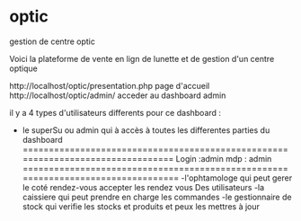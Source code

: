 # optic
gestion de centre optic

Voici la plateforme de vente en lign de lunette et de gestion d'un centre optique

http://localhost/optic/presentation.php page d'accueil 
http://localhost/optic/admin/  acceder au dashboard admin 

il y a 4 types d'utilisateurs differents pour ce dashboard : 
- le superSu ou admin qui à accès à toutes les differentes parties du dashboard 
================================================================================
Login :admin 
mdp : admin
=================================================================================
-l'ophtamologe qui peut gerer le coté rendez-vous accepter les rendez vous Des utilisateurs
-la caissiere qui peut prendre en charge les commandes
-le gestionnaire de stock qui verifie les stocks et produits et peux les mettres à jour

